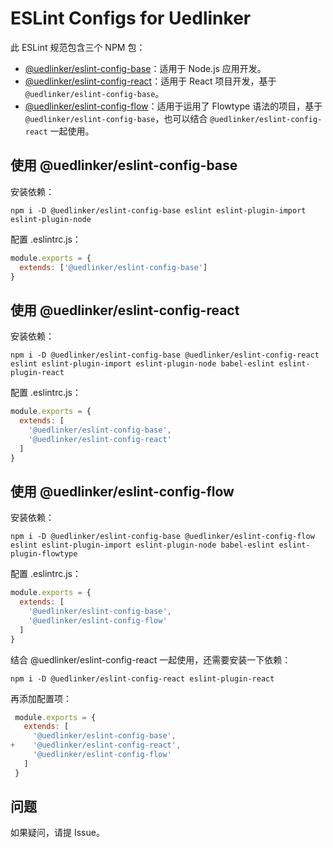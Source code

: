 # ESLint Configs for Uedlinker

此 ESLint 规范包含三个 NPM 包：

- [@uedlinker/eslint-config-base](https://www.npmjs.com/package/@uedlinker/eslint-config-base)：适用于 Node.js 应用开发。
- [@uedlinker/eslint-config-react](https://www.npmjs.com/package/@uedlinker/eslint-config-base)：适用于 React 项目开发，基于 `@uedlinker/eslint-config-base`。
- [@uedlinker/eslint-config-flow](https://www.npmjs.com/package/@uedlinker/eslint-config-base)：适用于运用了 Flowtype 语法的项目，基于 `@uedlinker/eslint-config-base`，也可以结合 `@uedlinker/eslint-config-react` 一起使用。

## 使用 @uedlinker/eslint-config-base

安装依赖：

```shell
npm i -D @uedlinker/eslint-config-base eslint eslint-plugin-import eslint-plugin-node
```

配置 .eslintrc.js：

```js
module.exports = {
  extends: ['@uedlinker/eslint-config-base']
}
```

## 使用 @uedlinker/eslint-config-react

安装依赖：

```shell
npm i -D @uedlinker/eslint-config-base @uedlinker/eslint-config-react eslint eslint-plugin-import eslint-plugin-node babel-eslint eslint-plugin-react
```

配置 .eslintrc.js：

```js
module.exports = {
  extends: [
    '@uedlinker/eslint-config-base',
    '@uedlinker/eslint-config-react'
  ]
}
```

## 使用 @uedlinker/eslint-config-flow

安装依赖：

```shell
npm i -D @uedlinker/eslint-config-base @uedlinker/eslint-config-flow eslint eslint-plugin-import eslint-plugin-node babel-eslint eslint-plugin-flowtype
```

配置 .eslintrc.js：

```js
module.exports = {
  extends: [
    '@uedlinker/eslint-config-base',
    '@uedlinker/eslint-config-flow'
  ]
}
```

结合 @uedlinker/eslint-config-react 一起使用，还需要安装一下依赖：

```shell
npm i -D @uedlinker/eslint-config-react eslint-plugin-react
```

再添加配置项：

```js
 module.exports = {
   extends: [
     '@uedlinker/eslint-config-base',
+    '@uedlinker/eslint-config-react',
     '@uedlinker/eslint-config-flow'
   ]
 }
```

## 问题

如果疑问，请提 Issue。
